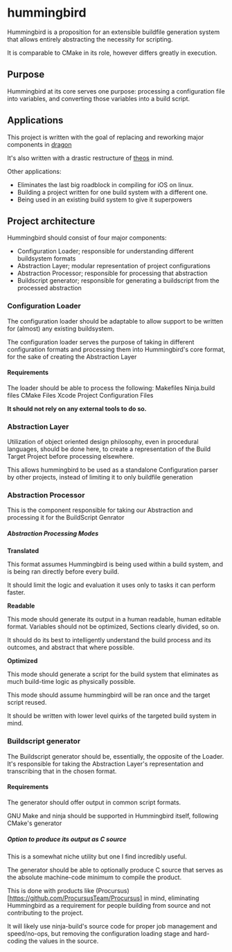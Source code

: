 # hummingbird

Hummingbird is a proposition for an extensible buildfile generation system that allows entirely abstracting the necessity for scripting.

It is comparable to CMake in its role, however differs greatly in execution.

## Purpose 

Hummingbird at its core serves one purpose: processing a configuration file into variables, and converting those variables into a build script.

## Applications

This project is written with the goal of replacing and reworking major components in [dragon](https://dragon.krit.me)

It's also written with a drastic restructure of [theos](https://theos.dev) in mind.

Other applications:
* Eliminates the last big roadblock in compiling for iOS on linux.
* Building a project written for one build system with a different one.
* Being used in an existing build system to give it superpowers

## Project architecture

Hummingbird should consist of four major components:
* Configuration Loader; responsible for understanding different buildsystem formats
* Abstraction Layer; modular representation of project configurations
* Abstraction Processor; responsible for processing that abstraction
* Buildscript generator; responsible for generating a buildscript from the processed abstraction

### Configuration Loader

The configuration loader should be adaptable to allow support to be written for (almost) any existing buildsystem.

The configuration loader serves the purpose of taking in different configuration formats and processing them into Hummingbird's core format, for the sake of creating the Abstraction Layer

#### Requirements

The loader should be able to process the following:
Makefiles
Ninja.build files
CMake Files
Xcode Project Configuration Files

**It should not rely on any external tools to do so.**

### Abstraction Layer

Utilization of object oriented design philosophy, even in procedural languages, should be done here, to create a representation of the Build Target Project before processing elsewhere.

This allows hummingbird to be used as a standalone Configuration parser by other projects, instead of limiting it to only buildfile generation

### Abstraction Processor

This is the component responsible for taking our Abstraction and processing it for the BuildScript Genrator

##### Abstraction Processing Modes

**Translated**

This format assumes Hummingbird is being used within a build system, and is being ran directly before every build.

It should limit the logic and evaluation it uses only to tasks it can perform faster.

**Readable**

This mode should generate its output in a human readable, human editable format. Variables should not be optimized, Sections clearly divided, so on.

It should do its best to intelligently understand the build process and its outcomes, and abstract that where possible.

**Optimized**

This mode should generate a script for the build system that eliminates as much build-time logic as physically possible.

This mode should assume hummingbird will be ran once and the target script reused.

It should be written with lower level quirks of the targeted build system in mind.


### Buildscript generator

The Buildscript generator should be, essentially, the opposite of the Loader. It's responsible for taking the Abstraction Layer's representation and transcribing that in the chosen format. 

#### Requirements

The generator should offer output in common script formats. 

GNU Make and ninja should be supported in Hummingbird itself, following CMake's generator


##### Option to produce its output as C source

This is a somewhat niche utility but one I find incredibly useful.

The generator should be able to optionally produce C source that serves as the absolute machine-code minimum to compile the product.

This is done with products like (Procursus)[https://github.com/ProcursusTeam/Procursus] in mind, eliminating Hummingbird as a requirement for people building from source and not contributing to the project.

It will likely use ninja-build's source code for proper job management and speed/no-ops, but removing the configuration loading stage and hard-coding the values in the source.
